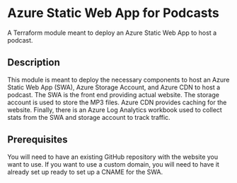 # Azure Static Web App for Podcasts

A Terraform module meant to deploy an Azure Static Web App to host a podcast.

## Description

This module is meant to deploy the necessary components to host an Azure Static Web App (SWA), Azure Storage Account, and Azure CDN to host a podcast. The SWA is the front end providing actual website. The storage account is used to store the MP3 files. Azure CDN provides caching for the website. Finally, there is an Azure Log Analytics workbook used to collect stats from the SWA and storage account to track traffic. 

## Prerequisites

You will need to have an existing GitHub repository with the website you want to use. If you want to use a custom domain, you will need to have it already set up ready to set up a CNAME for the SWA. 

